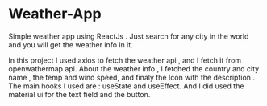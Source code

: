 # Weather-App
Simple weather app using ReactJs . Just search for any city in the world and you will get the weather info in it.

In this project I used axios to fetch the weather api , and I fetch it from openwathermap api. About the weather info , I fetched the country and city name , the temp and wind speed, and finaly the Icon with the description . The main hooks I used are : useState and useEffect. And I did used the material ui for the text field and the button. 
